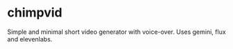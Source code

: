 # chimpvid
Simple and minimal short video generator with voice-over. Uses gemini, flux and elevenlabs. 

